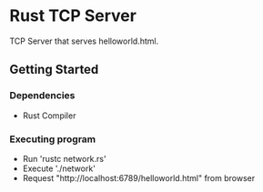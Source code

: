 # Rust TCP Server

TCP Server that serves helloworld.html. 


## Getting Started

### Dependencies

* Rust Compiler

### Executing program

* Run 'rustc network.rs'
* Execute './network'
* Request "http://localhost:6789/helloworld.html" from browser
